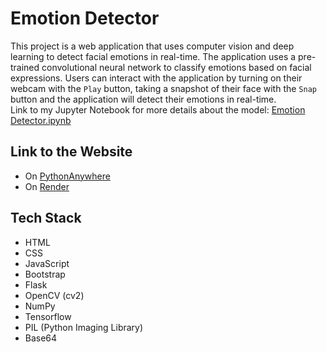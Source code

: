 # Emotion Detector

This project is a web application that uses computer vision and deep learning to detect facial emotions in real-time. The application uses a pre-trained convolutional neural network to classify emotions based on facial expressions. Users can interact with the application by turning on their webcam with the `Play` button, taking a snapshot of their face with the `Snap` button and the application will detect their emotions in real-time.  
Link to my Jupyter Notebook for more details about the model: [Emotion Detector.ipynb](https://github.com/Hardvan/My-Machine-Learning-Projects/blob/main/Kaggle%20Practice/11_Emotion_Detection/EmotionDetection.ipynb)

## Link to the Website

- On [PythonAnywhere](https://emotiondetector.pythonanywhere.com/)
- On [Render](https://emotiondetector-davn.onrender.com/)

## Tech Stack

- HTML
- CSS
- JavaScript
- Bootstrap
- Flask
- OpenCV (cv2)
- NumPy
- Tensorflow
- PIL (Python Imaging Library)
- Base64
